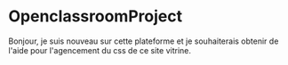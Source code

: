# OpenclassroomProject

Bonjour, je suis nouveau sur cette plateforme et je souhaiterais obtenir de l'aide pour l'agencement du css de ce site vitrine.

